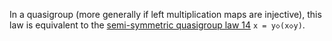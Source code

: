 In a quasigroup (more generally if left multiplication maps are injective), this law is equivalent to the [semi-symmetric quasigroup law 14](https://teorth.github.io/equational_theories/implications/?14) `x = y◇(x◇y)`.
